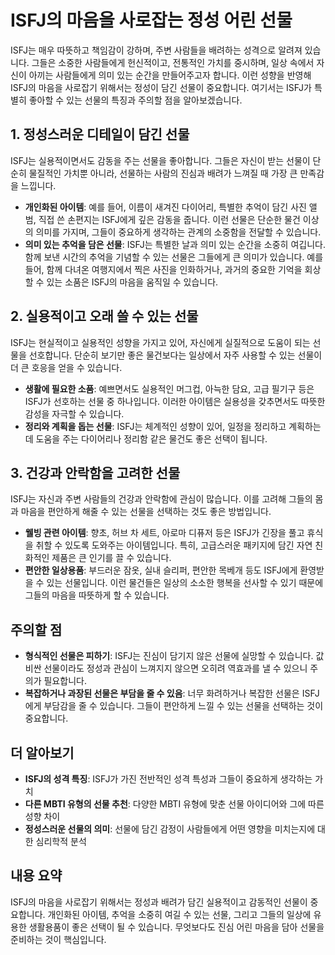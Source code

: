 # ISFJ의 마음을 사로잡는 정성 어린 선물

ISFJ는 매우 따뜻하고 책임감이 강하며, 주변 사람들을 배려하는 성격으로 알려져 있습니다. 그들은 소중한 사람들에게 헌신적이고, 전통적인 가치를 중시하며, 일상 속에서 자신이 아끼는 사람들에게 의미 있는 순간을 만들어주고자 합니다. 이런 성향을 반영해 ISFJ의 마음을 사로잡기 위해서는 정성이 담긴 선물이 중요합니다. 여기서는 ISFJ가 특별히 좋아할 수 있는 선물의 특징과 주의할 점을 알아보겠습니다.

## 1. 정성스러운 디테일이 담긴 선물

ISFJ는 실용적이면서도 감동을 주는 선물을 좋아합니다. 그들은 자신이 받는 선물이 단순히 물질적인 가치뿐 아니라, 선물하는 사람의 진심과 배려가 느껴질 때 가장 큰 만족감을 느낍니다.

* **개인화된 아이템**: 예를 들어, 이름이 새겨진 다이어리, 특별한 추억이 담긴 사진 앨범, 직접 쓴 손편지는 ISFJ에게 깊은 감동을 줍니다. 이런 선물은 단순한 물건 이상의 의미를 가지며, 그들이 중요하게 생각하는 관계의 소중함을 전달할 수 있습니다.
* **의미 있는 추억을 담은 선물**: ISFJ는 특별한 날과 의미 있는 순간을 소중히 여깁니다. 함께 보낸 시간의 추억을 기념할 수 있는 선물은 그들에게 큰 의미가 있습니다. 예를 들어, 함께 다녀온 여행지에서 찍은 사진을 인화하거나, 과거의 중요한 기억을 회상할 수 있는 소품은 ISFJ의 마음을 움직일 수 있습니다.

## 2. 실용적이고 오래 쓸 수 있는 선물

ISFJ는 현실적이고 실용적인 성향을 가지고 있어, 자신에게 실질적으로 도움이 되는 선물을 선호합니다. 단순히 보기만 좋은 물건보다는 일상에서 자주 사용할 수 있는 선물이 더 큰 호응을 얻을 수 있습니다.

* **생활에 필요한 소품**: 예쁘면서도 실용적인 머그컵, 아늑한 담요, 고급 필기구 등은 ISFJ가 선호하는 선물 중 하나입니다. 이러한 아이템은 실용성을 갖추면서도 따뜻한 감성을 자극할 수 있습니다.
* **정리와 계획을 돕는 선물**: ISFJ는 체계적인 성향이 있어, 일정을 정리하고 계획하는 데 도움을 주는 다이어리나 정리함 같은 물건도 좋은 선택이 됩니다.

## 3. 건강과 안락함을 고려한 선물

ISFJ는 자신과 주변 사람들의 건강과 안락함에 관심이 많습니다. 이를 고려해 그들의 몸과 마음을 편안하게 해줄 수 있는 선물을 선택하는 것도 좋은 방법입니다.

* **웰빙 관련 아이템**: 향초, 허브 차 세트, 아로마 디퓨저 등은 ISFJ가 긴장을 풀고 휴식을 취할 수 있도록 도와주는 아이템입니다. 특히, 고급스러운 패키지에 담긴 자연 친화적인 제품은 큰 인기를 끌 수 있습니다.
* **편안한 일상용품**: 부드러운 잠옷, 실내 슬리퍼, 편안한 목베개 등도 ISFJ에게 환영받을 수 있는 선물입니다. 이런 물건들은 일상의 소소한 행복을 선사할 수 있기 때문에 그들의 마음을 따뜻하게 할 수 있습니다.

## 주의할 점

* **형식적인 선물은 피하기**: ISFJ는 진심이 담기지 않은 선물에 실망할 수 있습니다. 값비싼 선물이라도 정성과 관심이 느껴지지 않으면 오히려 역효과를 낼 수 있으니 주의가 필요합니다.
* **복잡하거나 과장된 선물은 부담을 줄 수 있음**: 너무 화려하거나 복잡한 선물은 ISFJ에게 부담감을 줄 수 있습니다. 그들이 편안하게 느낄 수 있는 선물을 선택하는 것이 중요합니다.

## 더 알아보기

* **ISFJ의 성격 특징**: ISFJ가 가진 전반적인 성격 특성과 그들이 중요하게 생각하는 가치
* **다른 MBTI 유형의 선물 추천**: 다양한 MBTI 유형에 맞춘 선물 아이디어와 그에 따른 성향 차이
* **정성스러운 선물의 의미**: 선물에 담긴 감정이 사람들에게 어떤 영향을 미치는지에 대한 심리학적 분석

## 내용 요약

ISFJ의 마음을 사로잡기 위해서는 정성과 배려가 담긴 실용적이고 감동적인 선물이 중요합니다. 개인화된 아이템, 추억을 소중히 여길 수 있는 선물, 그리고 그들의 일상에 유용한 생활용품이 좋은 선택이 될 수 있습니다. 무엇보다도 진심 어린 마음을 담아 선물을 준비하는 것이 핵심입니다.